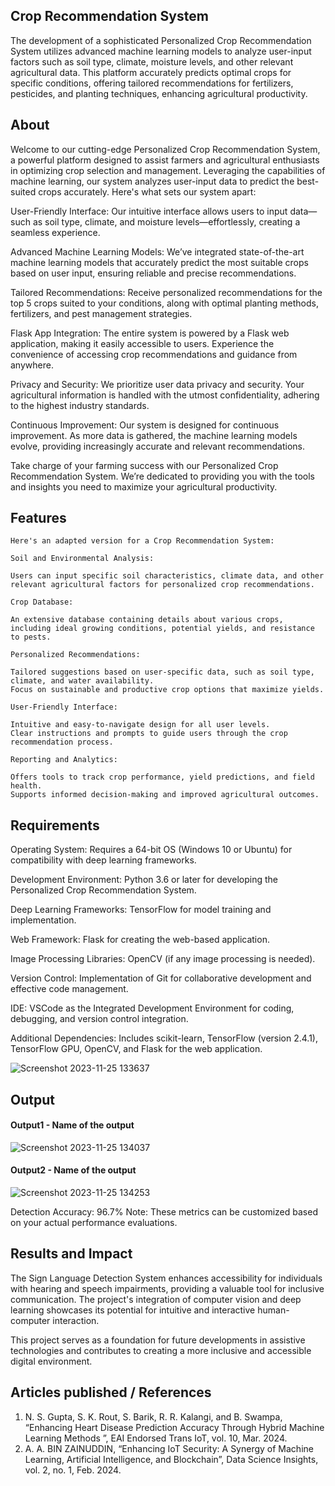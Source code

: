 ## Crop Recommendation System
The development of a sophisticated Personalized Crop Recommendation System utilizes advanced machine learning models to analyze user-input factors such as soil type, climate, moisture levels, and other relevant agricultural data. This platform accurately predicts optimal crops for specific conditions, offering tailored recommendations for fertilizers, pesticides, and planting techniques, enhancing agricultural productivity.

## About
Welcome to our cutting-edge Personalized Crop Recommendation System, a powerful platform designed to assist farmers and agricultural enthusiasts in optimizing crop selection and management. Leveraging the capabilities of machine learning, our system analyzes user-input data to predict the best-suited crops accurately. Here's what sets our system apart:

User-Friendly Interface: Our intuitive interface allows users to input data—such as soil type, climate, and moisture levels—effortlessly, creating a seamless experience.

Advanced Machine Learning Models: We’ve integrated state-of-the-art machine learning models that accurately predict the most suitable crops based on user input, ensuring reliable and precise recommendations.

Tailored Recommendations: Receive personalized recommendations for the top 5 crops suited to your conditions, along with optimal planting methods, fertilizers, and pest management strategies.

Flask App Integration: The entire system is powered by a Flask web application, making it easily accessible to users. Experience the convenience of accessing crop recommendations and guidance from anywhere.

Privacy and Security: We prioritize user data privacy and security. Your agricultural information is handled with the utmost confidentiality, adhering to the highest industry standards.

Continuous Improvement: Our system is designed for continuous improvement. As more data is gathered, the machine learning models evolve, providing increasingly accurate and relevant recommendations.

Take charge of your farming success with our Personalized Crop Recommendation System. We’re dedicated to providing you with the tools and insights you need to maximize your agricultural productivity.

## Features
```
Here's an adapted version for a Crop Recommendation System:

Soil and Environmental Analysis:

Users can input specific soil characteristics, climate data, and other relevant agricultural factors for personalized crop recommendations.

Crop Database:

An extensive database containing details about various crops, including ideal growing conditions, potential yields, and resistance to pests.

Personalized Recommendations:

Tailored suggestions based on user-specific data, such as soil type, climate, and water availability.
Focus on sustainable and productive crop options that maximize yields.

User-Friendly Interface:

Intuitive and easy-to-navigate design for all user levels.
Clear instructions and prompts to guide users through the crop recommendation process.

Reporting and Analytics:

Offers tools to track crop performance, yield predictions, and field health.
Supports informed decision-making and improved agricultural outcomes.
```

## Requirements
Operating System: Requires a 64-bit OS (Windows 10 or Ubuntu) for compatibility with deep learning frameworks.

Development Environment: Python 3.6 or later for developing the Personalized Crop Recommendation System.

Deep Learning Frameworks: TensorFlow for model training and implementation.

Web Framework: Flask for creating the web-based application.

Image Processing Libraries: OpenCV (if any image processing is needed).

Version Control: Implementation of Git for collaborative development and effective code management.

IDE: VSCode as the Integrated Development Environment for coding, debugging, and version control integration.

Additional Dependencies: Includes scikit-learn, TensorFlow (version 2.4.1), TensorFlow GPU, OpenCV, and Flask for the web application.
<!--Embed the system architecture diagram as shown below-->

![Screenshot 2023-11-25 133637](https://github.com/<<yourusername>>/Hand-Gesture-Recognition-System/assets/75235455/a60c11f3-0a11-47fb-ac89-755d5f45c995)


## Output

<!--Embed the Output picture at respective places as shown below as shown below-->
#### Output1 - Name of the output

![Screenshot 2023-11-25 134037](https://github.com/<<yourusername>>/Hand-Gesture-Recognition-System/assets/75235455/8c2b6b5c-5ed2-4ec4-b18e-5b6625402c16)

#### Output2 - Name of the output
![Screenshot 2023-11-25 134253](https://github.com/<<yourusername>>/Hand-Gesture-Recognition-System/assets/75235455/5e05c981-05ca-4aaa-aea2-d918dcf25cb7)

Detection Accuracy: 96.7%
Note: These metrics can be customized based on your actual performance evaluations.


## Results and Impact
<!--Give the results and impact as shown below-->
The Sign Language Detection System enhances accessibility for individuals with hearing and speech impairments, providing a valuable tool for inclusive communication. The project's integration of computer vision and deep learning showcases its potential for intuitive and interactive human-computer interaction.

This project serves as a foundation for future developments in assistive technologies and contributes to creating a more inclusive and accessible digital environment.

## Articles published / References
1. N. S. Gupta, S. K. Rout, S. Barik, R. R. Kalangi, and B. Swampa, “Enhancing Heart Disease Prediction Accuracy Through Hybrid Machine Learning Methods ”, EAI Endorsed Trans IoT, vol. 10, Mar. 2024.
2. A. A. BIN ZAINUDDIN, “Enhancing IoT Security: A Synergy of Machine Learning, Artificial Intelligence, and Blockchain”, Data Science Insights, vol. 2, no. 1, Feb. 2024.




